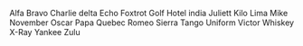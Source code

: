 Alfa
Bravo
Charlie
delta
Echo
Foxtrot
Golf
Hotel
india
Juliett
Kilo 
Lima
Mike
November
Oscar
Papa
Quebec
Romeo
Sierra
Tango
Uniform
Victor
Whiskey
X-Ray
Yankee
Zulu


